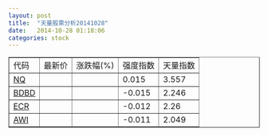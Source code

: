 ```yaml
---
layout: post
title:  "天量股票分析20141028"
date:   2014-10-28 01:18:06
categories: stock
---
```

<script type="text/javascript">
var stockList = []
stockList.push('gb_nq');
stockList.push('gb_bdbd');
stockList.push('gb_ecr');
stockList.push('gb_awi');
</script>

<table border="1">
 <tr>
  <td>代码</td>
  <td>最新价</td>
  <td>涨跌幅(%)</td>
 <td>强度指数</td>
 <td>天量指数</td>
</tr>
  <tr id="nq"><td><a href="http://stock.finance.sina.com.cn/usstock/quotes/NQ.html" target="_blank">NQ</a></td><td></td><td></td><td>0.015</td><td>3.557</td></tr>
  <tr id="bdbd"><td><a href="http://stock.finance.sina.com.cn/usstock/quotes/BDBD.html" target="_blank">BDBD</a></td><td></td><td></td><td>-0.015</td><td>2.246</td></tr>
  <tr id="ecr"><td><a href="http://stock.finance.sina.com.cn/usstock/quotes/ECR.html" target="_blank">ECR</a></td><td></td><td></td><td>-0.012</td><td>2.26</td></tr>
  <tr id="awi"><td><a href="http://stock.finance.sina.com.cn/usstock/quotes/AWI.html" target="_blank">AWI</a></td><td></td><td></td><td>-0.011</td><td>2.049</td></tr>
</table>
